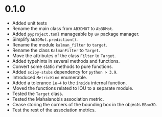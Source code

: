 # 0.1.0

  - Added unit tests
  - Rename the main class from `AB3DMOT` to `Ab3DMot`.
  - Added `pyproject.toml` manageable by `uv` package manager.
  - Simplify `Ab3DMot.prediction()`.
  - Rename the module `kalman_filter` to `target`.
  - Rename the class `KalmanFilter` to `Target`.
  - Move the attributes of the class `Filter` to `Target`.
  - Added typehints in several methods and functions.
  - Convert some static methods to pure functions.
  - Added `scipy-stubs` dependency for `python > 3.9`.
  - Introduced `MetricKind` enumerable.
  - Added a tolerance `1e-4` to the `inside` internal function.
  - Moved the functions related to IOU to a separate module.
  - Tested the `Target` class.
  - Tested the Mahalanobis association metric.
  - Cease storing the corners of the bounding box in the objects `BBox3D`.
  - Test the rest of the association metrics.

